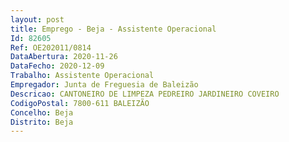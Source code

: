 ```yaml
--- 
layout: post
title: Emprego - Beja - Assistente Operacional
Id: 82605
Ref: OE202011/0814
DataAbertura: 2020-11-26
DataFecho: 2020-12-09
Trabalho: Assistente Operacional
Empregador: Junta de Freguesia de Baleizão
Descricao: CANTONEIRO DE LIMPEZA PEDREIRO JARDINEIRO COVEIRO
CodigoPostal: 7800-611 BALEIZÃO
Concelho: Beja
Distrito: Beja
--- 
```

